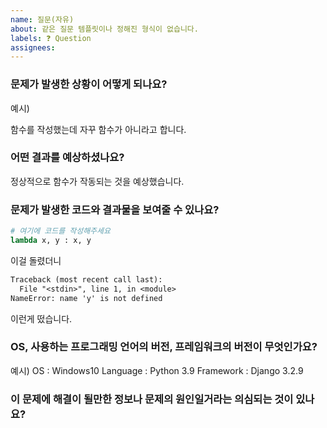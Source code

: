 ```yaml
---
name: 질문(자유)
about: 같은 질문 템플릿이나 정해진 형식이 없습니다.
labels: ❓ Question
assignees:
---
```


<!--
마크다운 템플릿을 사용 중입니다!

기본적으로 제공되는 템플릿을 지울 수 있으나, 최대한 따라주세요!

예시) 내용은 지우고 작성해주세요!
-->

### 문제가 발생한 상황이 어떻게 되나요?

예시)

함수를 작성했는데 자꾸 함수가 아니라고 합니다.

### 어떤 결과를 예상하셨나요?

정상적으로 함수가 작동되는 것을 예상했습니다.

### 문제가 발생한 코드와 결과물을 보여줄 수 있나요?

```python
# 여기에 코드를 작성해주세요
lambda x, y : x, y
```

이걸 돌렸더니

```txt
Traceback (most recent call last):
  File "<stdin>", line 1, in <module>
NameError: name 'y' is not defined
```

이런게 떴습니다.

### OS, 사용하는 프로그래밍 언어의 버전, 프레임워크의 버전이 무엇인가요?

예시)
OS : Windows10
Language : Python 3.9
Framework : Django 3.2.9

### 이 문제에 해결이 될만한 정보나 문제의 원인일거라는 의심되는 것이 있나요?
